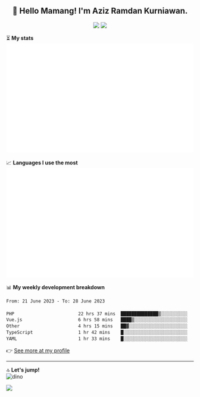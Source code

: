 <h2 align="center">👋 Hello Mamang! I'm Aziz Ramdan Kurniawan.</h2>  
<p align="center">
  <img src="https://komarev.com/ghpvc/?username=azizramdan">
  <img src="https://wakatime.com/badge/user/90056fa0-4c31-4eca-954e-2a3ac05896f9.svg">
</p>
    
⏳ **My stats**  
![](https://raw.githubusercontent.com/azizramdan/github-stats/master/generated/overview.svg#gh-dark-mode-only)

📈 **Languages I use the most**  
![](https://raw.githubusercontent.com/azizramdan/github-stats/master/generated/languages.svg#gh-dark-mode-only)

📊 **My weekly development breakdown**
<!--START_SECTION:waka-->

```txt
From: 21 June 2023 - To: 28 June 2023

PHP                        22 hrs 37 mins  ██████████████▒░░░░░░░░░░   56.95 %
Vue.js                     6 hrs 58 mins   ████▒░░░░░░░░░░░░░░░░░░░░   17.55 %
Other                      4 hrs 15 mins   ██▓░░░░░░░░░░░░░░░░░░░░░░   10.73 %
TypeScript                 1 hr 42 mins    █░░░░░░░░░░░░░░░░░░░░░░░░   04.28 %
YAML                       1 hr 33 mins    █░░░░░░░░░░░░░░░░░░░░░░░░   03.94 %
```

<!--END_SECTION:waka-->
👉 [See more at my profile](https://wakatime.com/@azizramdan)
***
🔝 **Let's jump!**  
![dino](https://raw.githubusercontent.com/azizramdan/azizramdan/master/dino.gif)  

![](https://hit.yhype.me/github/profile?user_id=27954794)
